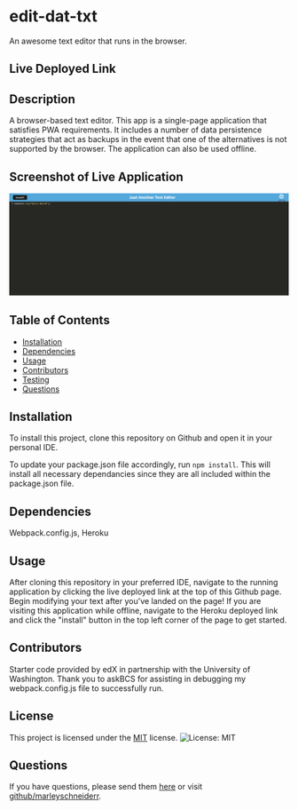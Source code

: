 # edit-dat-txt
An awesome text editor that runs in the browser.

## Live Deployed Link


## Description
A browser-based text editor. This app is a single-page application that satisfies PWA requirements. It includes a number of data persistence strategies that act as backups in the event that one of the alternatives is not supported by the browser. The application can also be used offline.

## Screenshot of Live Application
![alt-text](./client/src/images/text.png)

## Table of Contents
* [Installation](#installation)
* [Dependencies](#dependencies)
* [Usage](#usage)
* [Contributors](#contributors)
* [Testing](#testing)
* [Questions](#questions)

## Installation
To install this project, clone this repository on Github and open it in your personal IDE. 

To update your package.json file accordingly, run `npm install`. This will install all necessary dependancies since they are all included within the package.json file.

## Dependencies 
Webpack.config.js, Heroku 

## Usage
After cloning this repository in your preferred IDE, navigate to the running application by clicking the live deployed link at the top of this Github page. Begin modifying your text after you've landed on the page! If you are visiting this application while offline, navigate to the Heroku deployed link and click the "install" button in the top left corner of the page to get started.

## Contributors 
Starter code provided by edX in partnership with the University of Washington. Thank you to askBCS for assisting in debugging my webpack.config.js file to successfully run.

## License

This project is licensed under the [MIT](https://opensource.org/license/mit/) license. ![License: MIT](https://img.shields.io/badge/License-MIT-red.svg)

## Questions
If you have questions, please send them [here](mailto:marleysue@gmail.com?subject=[GitHub]%20Dev%20Connect) or visit [github/marleyschneiderr](https://github.com/marleyschneiderr).

